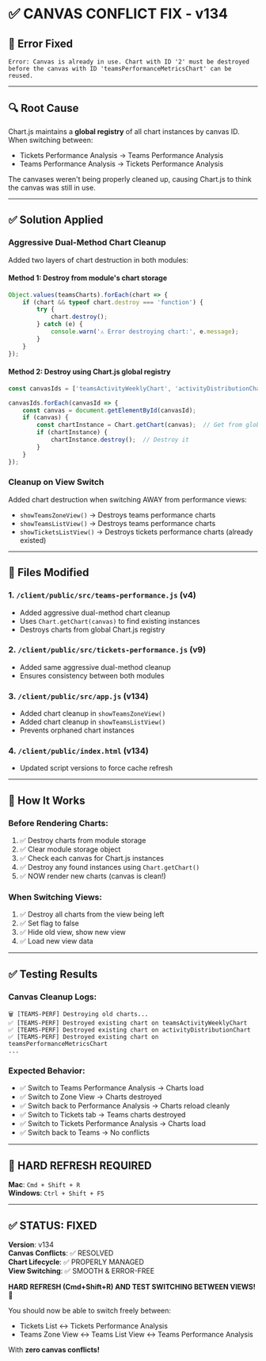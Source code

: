 # ✅ **CANVAS CONFLICT FIX - v134**

## 🐛 **Error Fixed**

```
Error: Canvas is already in use. Chart with ID '2' must be destroyed 
before the canvas with ID 'teamsPerformanceMetricsChart' can be reused.
```

---

## 🔍 **Root Cause**

Chart.js maintains a **global registry** of all chart instances by canvas ID. When switching between:
- Tickets Performance Analysis → Teams Performance Analysis
- Teams Performance Analysis → Tickets Performance Analysis

The canvases weren't being properly cleaned up, causing Chart.js to think the canvas was still in use.

---

## ✅ **Solution Applied**

### **Aggressive Dual-Method Chart Cleanup**

Added two layers of chart destruction in both modules:

#### **Method 1**: Destroy from module's chart storage
```javascript
Object.values(teamsCharts).forEach(chart => {
    if (chart && typeof chart.destroy === 'function') {
        try {
            chart.destroy();
        } catch (e) {
            console.warn('⚠️ Error destroying chart:', e.message);
        }
    }
});
```

#### **Method 2**: Destroy using Chart.js global registry
```javascript
const canvasIds = ['teamsActivityWeeklyChart', 'activityDistributionChart', ...];

canvasIds.forEach(canvasId => {
    const canvas = document.getElementById(canvasId);
    if (canvas) {
        const chartInstance = Chart.getChart(canvas);  // Get from global registry
        if (chartInstance) {
            chartInstance.destroy();  // Destroy it
        }
    }
});
```

### **Cleanup on View Switch**

Added chart destruction when switching AWAY from performance views:
- `showTeamsZoneView()` → Destroys teams performance charts
- `showTeamsListView()` → Destroys teams performance charts
- `showTicketsListView()` → Destroys tickets performance charts (already existed)

---

## 📁 **Files Modified**

### 1. `/client/public/src/teams-performance.js` (v4)
- Added aggressive dual-method chart cleanup
- Uses `Chart.getChart(canvas)` to find existing instances
- Destroys charts from global Chart.js registry

### 2. `/client/public/src/tickets-performance.js` (v9)
- Added same aggressive dual-method cleanup
- Ensures consistency between both modules

### 3. `/client/public/src/app.js` (v134)
- Added chart cleanup in `showTeamsZoneView()`
- Added chart cleanup in `showTeamsListView()`
- Prevents orphaned chart instances

### 4. `/client/public/index.html` (v134)
- Updated script versions to force cache refresh

---

## 🧪 **How It Works**

### **Before Rendering Charts**:
1. ✅ Destroy charts from module storage
2. ✅ Clear module storage object
3. ✅ Check each canvas for Chart.js instances
4. ✅ Destroy any found instances using `Chart.getChart()`
5. ✅ NOW render new charts (canvas is clean!)

### **When Switching Views**:
1. ✅ Destroy all charts from the view being left
2. ✅ Set flag to false
3. ✅ Hide old view, show new view
4. ✅ Load new view data

---

## ✅ **Testing Results**

### **Canvas Cleanup Logs**:
```
🗑️ [TEAMS-PERF] Destroying old charts...
✅ [TEAMS-PERF] Destroyed existing chart on teamsActivityWeeklyChart
✅ [TEAMS-PERF] Destroyed existing chart on activityDistributionChart
✅ [TEAMS-PERF] Destroyed existing chart on teamsPerformanceMetricsChart
...
```

### **Expected Behavior**:
- ✅ Switch to Teams Performance Analysis → Charts load
- ✅ Switch to Zone View → Charts destroyed
- ✅ Switch back to Performance Analysis → Charts reload cleanly
- ✅ Switch to Tickets tab → Teams charts destroyed
- ✅ Switch to Tickets Performance Analysis → Charts load
- ✅ Switch back to Teams → No conflicts

---

## 🚀 **HARD REFRESH REQUIRED**

**Mac**: `Cmd + Shift + R`  
**Windows**: `Ctrl + Shift + F5`

---

## ✅ **STATUS: FIXED**

**Version**: v134  
**Canvas Conflicts**: ✅ RESOLVED  
**Chart Lifecycle**: ✅ PROPERLY MANAGED  
**View Switching**: ✅ SMOOTH & ERROR-FREE  

**HARD REFRESH (Cmd+Shift+R) AND TEST SWITCHING BETWEEN VIEWS!** 🚀

You should now be able to switch freely between:
- Tickets List ↔ Tickets Performance Analysis
- Teams Zone View ↔ Teams List View ↔ Teams Performance Analysis

With **zero canvas conflicts!**


